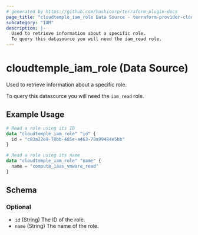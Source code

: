 ```yaml
---
# generated by https://github.com/hashicorp/terraform-plugin-docs
page_title: "cloudtemple_iam_role Data Source - terraform-provider-cloudtemple"
subcategory: "IAM"
description: |-
  Used to retrieve information about a specific role.
  To query this datasource you will need the iam_read role.
---
```


# cloudtemple_iam_role (Data Source)

Used to retrieve information about a specific role.

To query this datasource you will need the `iam_read` role.

## Example Usage

```terraform
# Read a role using its ID
data "cloudtemple_iam_role" "id" {
  id = "c83a22e9-70bb-485e-a463-78a99484e5bb"
}

# Read a role using its name
data "cloudtemple_iam_role" "name" {
  name = "compute_iaas_vmware_read"
}
```

<!-- schema generated by tfplugindocs -->
## Schema

### Optional

- `id` (String) The ID of the role.
- `name` (String) The name of the role.


